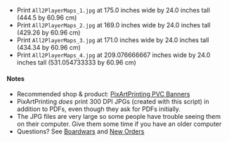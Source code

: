 * Print `All2PlayerMaps_1.jpg` at 175.0 inches wide by 24.0 inches tall (444.5 by 60.96 cm)
* Print `All2PlayerMaps_2.jpg` at 169.0 inches wide by 24.0 inches tall (429.26 by 60.96 cm)
* Print `All2PlayerMaps_3.jpg` at 171.0 inches wide by 24.0 inches tall (434.34 by 60.96 cm)
* Print `All2PlayerMaps_4.jpg` at 209.076666667 inches wide by 24.0 inches tall (531.054733333 by 60.96 cm)

#### Notes
* Recommended shop & product: [PixArtPrinting PVC Banners](https://www.pixartprinting.com/signage/banners-mesh/pvc-banner/)
* PixArtPrinting *does* print 300 DPI JPGs (created with this script) in addition to PDFs, even though they ask for PDFs initially.
* The JPG files are very large so some people have trouble seeing them on their computer. Give them some time if you have an older computer
* Questions? See [Boardwars](http://boardwars.eu/ia-maps/) and [New Orders](https://neworders.xyz/imperial-assault-skirmish-map-project/)
